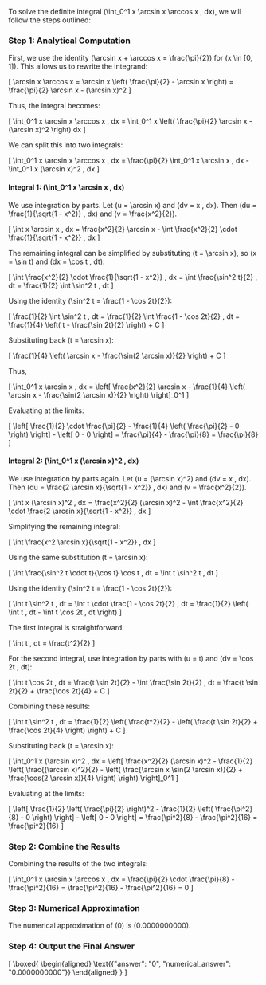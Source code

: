 To solve the definite integral \(\int_0^1 x \arcsin x \arccos x \, dx\), we will follow the steps outlined:

### Step 1: Analytical Computation

First, we use the identity \(\arcsin x + \arccos x = \frac{\pi}{2}\) for \(x \in [0, 1]\). This allows us to rewrite the integrand:

\[
\arcsin x \arccos x = \arcsin x \left( \frac{\pi}{2} - \arcsin x \right) = \frac{\pi}{2} \arcsin x - (\arcsin x)^2
\]

Thus, the integral becomes:

\[
\int_0^1 x \arcsin x \arccos x \, dx = \int_0^1 x \left( \frac{\pi}{2} \arcsin x - (\arcsin x)^2 \right) dx
\]

We can split this into two integrals:

\[
\int_0^1 x \arcsin x \arccos x \, dx = \frac{\pi}{2} \int_0^1 x \arcsin x \, dx - \int_0^1 x (\arcsin x)^2 \, dx
\]

#### Integral 1: \(\int_0^1 x \arcsin x \, dx\)

We use integration by parts. Let \(u = \arcsin x\) and \(dv = x \, dx\). Then \(du = \frac{1}{\sqrt{1 - x^2}} \, dx\) and \(v = \frac{x^2}{2}\).

\[
\int x \arcsin x \, dx = \frac{x^2}{2} \arcsin x - \int \frac{x^2}{2} \cdot \frac{1}{\sqrt{1 - x^2}} \, dx
\]

The remaining integral can be simplified by substituting \(t = \arcsin x\), so \(x = \sin t\) and \(dx = \cos t \, dt\):

\[
\int \frac{x^2}{2} \cdot \frac{1}{\sqrt{1 - x^2}} \, dx = \int \frac{\sin^2 t}{2} \, dt = \frac{1}{2} \int \sin^2 t \, dt
\]

Using the identity \(\sin^2 t = \frac{1 - \cos 2t}{2}\):

\[
\frac{1}{2} \int \sin^2 t \, dt = \frac{1}{2} \int \frac{1 - \cos 2t}{2} \, dt = \frac{1}{4} \left( t - \frac{\sin 2t}{2} \right) + C
\]

Substituting back \(t = \arcsin x\):

\[
\frac{1}{4} \left( \arcsin x - \frac{\sin(2 \arcsin x)}{2} \right) + C
\]

Thus,

\[
\int_0^1 x \arcsin x \, dx = \left[ \frac{x^2}{2} \arcsin x - \frac{1}{4} \left( \arcsin x - \frac{\sin(2 \arcsin x)}{2} \right) \right]_0^1
\]

Evaluating at the limits:

\[
\left[ \frac{1}{2} \cdot \frac{\pi}{2} - \frac{1}{4} \left( \frac{\pi}{2} - 0 \right) \right] - \left[ 0 - 0 \right] = \frac{\pi}{4} - \frac{\pi}{8} = \frac{\pi}{8}
\]

#### Integral 2: \(\int_0^1 x (\arcsin x)^2 \, dx\)

We use integration by parts again. Let \(u = (\arcsin x)^2\) and \(dv = x \, dx\). Then \(du = \frac{2 \arcsin x}{\sqrt{1 - x^2}} \, dx\) and \(v = \frac{x^2}{2}\).

\[
\int x (\arcsin x)^2 \, dx = \frac{x^2}{2} (\arcsin x)^2 - \int \frac{x^2}{2} \cdot \frac{2 \arcsin x}{\sqrt{1 - x^2}} \, dx
\]

Simplifying the remaining integral:

\[
\int \frac{x^2 \arcsin x}{\sqrt{1 - x^2}} \, dx
\]

Using the same substitution \(t = \arcsin x\):

\[
\int \frac{\sin^2 t \cdot t}{\cos t} \cos t \, dt = \int t \sin^2 t \, dt
\]

Using the identity \(\sin^2 t = \frac{1 - \cos 2t}{2}\):

\[
\int t \sin^2 t \, dt = \int t \cdot \frac{1 - \cos 2t}{2} \, dt = \frac{1}{2} \left( \int t \, dt - \int t \cos 2t \, dt \right)
\]

The first integral is straightforward:

\[
\int t \, dt = \frac{t^2}{2}
\]

For the second integral, use integration by parts with \(u = t\) and \(dv = \cos 2t \, dt\):

\[
\int t \cos 2t \, dt = \frac{t \sin 2t}{2} - \int \frac{\sin 2t}{2} \, dt = \frac{t \sin 2t}{2} + \frac{\cos 2t}{4} + C
\]

Combining these results:

\[
\int t \sin^2 t \, dt = \frac{1}{2} \left( \frac{t^2}{2} - \left( \frac{t \sin 2t}{2} + \frac{\cos 2t}{4} \right) \right) + C
\]

Substituting back \(t = \arcsin x\):

\[
\int_0^1 x (\arcsin x)^2 \, dx = \left[ \frac{x^2}{2} (\arcsin x)^2 - \frac{1}{2} \left( \frac{(\arcsin x)^2}{2} - \left( \frac{\arcsin x \sin(2 \arcsin x)}{2} + \frac{\cos(2 \arcsin x)}{4} \right) \right) \right]_0^1
\]

Evaluating at the limits:

\[
\left[ \frac{1}{2} \left( \frac{\pi}{2} \right)^2 - \frac{1}{2} \left( \frac{\pi^2}{8} - 0 \right) \right] - \left[ 0 - 0 \right] = \frac{\pi^2}{8} - \frac{\pi^2}{16} = \frac{\pi^2}{16}
\]

### Step 2: Combine the Results

Combining the results of the two integrals:

\[
\int_0^1 x \arcsin x \arccos x \, dx = \frac{\pi}{2} \cdot \frac{\pi}{8} - \frac{\pi^2}{16} = \frac{\pi^2}{16} - \frac{\pi^2}{16} = 0
\]

### Step 3: Numerical Approximation

The numerical approximation of \(0\) is \(0.0000000000\).

### Step 4: Output the Final Answer

\[
\boxed{
\begin{aligned}
\text{{"answer": "0", "numerical_answer": "0.0000000000"}}
\end{aligned}
}
\]
